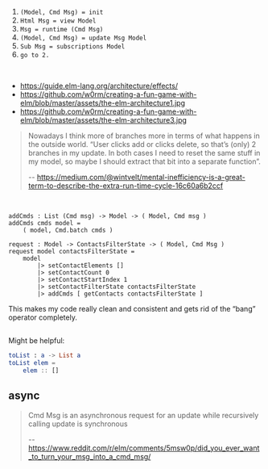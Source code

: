1. `(Model, Cmd Msg) = init`
2. `Html Msg = view Model`
3. `Msg = runtime (Cmd Msg)`
4. `(Model, Cmd Msg) = update Msg Model`
5. `Sub Msg = subscriptions Model`
6. `go to 2.`

<br>

- https://guide.elm-lang.org/architecture/effects/
- https://github.com/w0rm/creating-a-fun-game-with-elm/blob/master/assets/the-elm-architecture1.jpg
- https://github.com/w0rm/creating-a-fun-game-with-elm/blob/master/assets/the-elm-architecture3.jpg

>Nowadays I think more of branches more in terms of what happens in the outside world. “User clicks add or clicks delete, so that’s (only) 2 branches in my update. In both cases I need to reset the same stuff in my model, so maybe I should extract that bit into a separate function”.
>
>-- https://medium.com/@wintvelt/mental-inefficiency-is-a-great-term-to-describe-the-extra-run-time-cycle-16c60a6b2ccf

<br>

```
addCmds : List (Cmd msg) -> Model -> ( Model, Cmd msg )
addCmds cmds model =
    ( model, Cmd.batch cmds )
    
request : Model -> ContactsFilterState -> ( Model, Cmd Msg )
request model contactsFilterState =
    model
        |> setContactElements []
        |> setContactCount 0
        |> setContactStartIndex 1
        |> setContactFilterState contactsFilterState
        |> addCmds [ getContacts contactsFilterState ]
```

This makes my code really clean and consistent and gets rid of the “bang” operator completely.

##

Might be helpful:

```elm
toList : a -> List a
toList elem =
    elem :: []
```

## async

>Cmd Msg is an asynchronous request for an update while recursively calling update is synchronous
>
>-- https://www.reddit.com/r/elm/comments/5msw0p/did_you_ever_want_to_turn_your_msg_into_a_cmd_msg/
